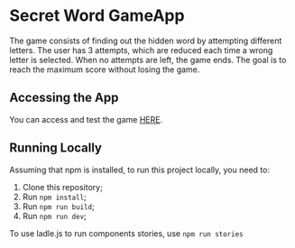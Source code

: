# Secret Word GameApp

The game consists of finding out the hidden word by attempting different letters. The user has 3 attempts, which are reduced each time a wrong letter is selected. When no attempts are left, the game ends. The goal is to reach the maximum score without losing the game.

## Accessing the App

You can access and test the game [HERE](https://gabrielnhoncanse.github.io/secret_word_app/).

## Running Locally

Assuming that npm is installed, to run this project locally, you need to:

1. Clone this repository;
2. Run `npm install`;
3. Run `npm run build`;
4. Run `npm run dev`;

To use ladle.js to run components stories, use `npm run stories`

